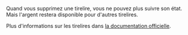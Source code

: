 Quand vous supprimez une tirelire, vous ne pouvez plus suivre son état. Mais l'argent restera disponible pour d'autres tirelires.

Plus d'informations sur les tirelires dans [la documentation officielle](https://firefly-iii.readthedocs.io/en/latest/advanced/piggies.html).
